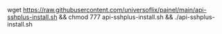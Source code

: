 wget https://raw.githubusercontent.com/universoflix/painel/main/api-sshplus-install.sh && chmod 777 api-sshplus-install.sh && ./api-sshplus-install.sh
